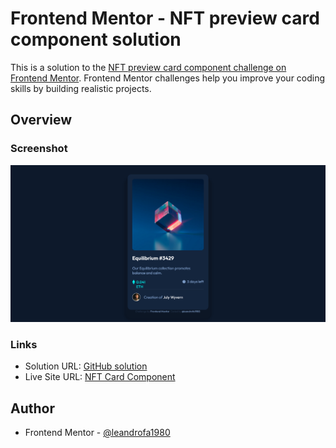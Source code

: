 # Frontend Mentor - NFT preview card component solution

This is a solution to the [NFT preview card component challenge on Frontend Mentor](https://www.frontendmentor.io/challenges/nft-preview-card-component-SbdUL_w0U). Frontend Mentor challenges help you improve your coding skills by building realistic projects. 


## Overview

### Screenshot

![](././images/NFT-card.png)



### Links

- Solution URL: [GitHub solution](https://github.com/leandrofa1980/ntf-preview-card-component)
- Live Site URL: [NFT Card Component](https://leandrofa1980-nft-card-component.netlify.app/)

## Author

- Frontend Mentor - [@leandrofa1980](https://www.frontendmentor.io/profile/leandrofa1980)
